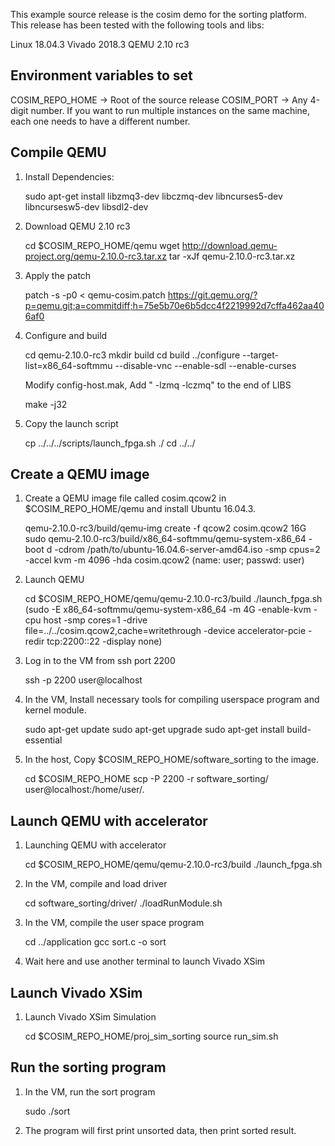 This example source release is the cosim demo for the sorting platform.
This release has been tested with the following tools and libs:

Linux 18.04.3
Vivado 2018.3
QEMU 2.10 rc3



Environment variables to set
----------------------------
COSIM_REPO_HOME -> Root of the source release
COSIM_PORT -> Any 4-digit number. If you want to run multiple instances on 
              the same machine, each one needs to have a different number.



Compile QEMU
----------------------------
1. Install Dependencies:

   sudo apt-get install libzmq3-dev libczmq-dev libncurses5-dev libncursesw5-dev libsdl2-dev

2. Download QEMU 2.10 rc3

    cd $COSIM_REPO_HOME/qemu
    wget http://download.qemu-project.org/qemu-2.10.0-rc3.tar.xz
    tar -xJf qemu-2.10.0-rc3.tar.xz

3. Apply the patch

    patch -s -p0 < qemu-cosim.patch
    https://git.qemu.org/?p=qemu.git;a=commitdiff;h=75e5b70e6b5dcc4f2219992d7cffa462aa406af0

4. Configure and build

    cd qemu-2.10.0-rc3
    mkdir build
    cd build
    ../configure --target-list=x86_64-softmmu --disable-vnc --enable-sdl --enable-curses

    Modify config-host.mak, Add " -lzmq -lczmq" to the end of LIBS

    make -j32

5. Copy the launch script

    cp ../../../scripts/launch_fpga.sh ./
    cd ../../



Create a QEMU image
----------------------------
1. Create a QEMU image file called cosim.qcow2 in $COSIM_REPO_HOME/qemu and install Ubuntu 16.04.3.

    qemu-2.10.0-rc3/build/qemu-img create -f qcow2 cosim.qcow2 16G
    sudo qemu-2.10.0-rc3/build/x86_64-softmmu/qemu-system-x86_64 -boot d -cdrom /path/to/ubuntu-16.04.6-server-amd64.iso -smp cpus=2 -accel kvm -m 4096 -hda cosim.qcow2
    (name: user; passwd: user)

2. Launch QEMU 

    cd $COSIM_REPO_HOME/qemu/qemu-2.10.0-rc3/build
    ./launch_fpga.sh
    (sudo -E x86_64-softmmu/qemu-system-x86_64 -m 4G -enable-kvm -cpu host -smp cores=1 -drive file=../../cosim.qcow2,cache=writethrough -device accelerator-pcie -redir tcp:2200::22 -display none)

3. Log in to the VM from ssh port 2200

    ssh -p 2200 user@localhost

3. In the VM, Install necessary tools for compiling userspace program and kernel module.

    sudo apt-get update
    sudo apt-get upgrade
    sudo apt-get install build-essential

4. In the host, Copy $COSIM_REPO_HOME/software_sorting to the image.

    cd $COSIM_REPO_HOME
    scp -P 2200 -r software_sorting/ user@localhost:/home/user/.


Launch QEMU with accelerator
----------------------------
1. Launching QEMU with accelerator

    cd $COSIM_REPO_HOME/qemu/qemu-2.10.0-rc3/build
    ./launch_fpga.sh

2. In the VM, compile and load driver

    cd software_sorting/driver/
    ./loadRunModule.sh

3. In the VM, compile the user space program

    cd ../application
    gcc sort.c -o sort

4. Wait here and use another terminal to launch Vivado XSim



Launch Vivado XSim
----------------------------
1. Launch Vivado XSim Simulation

    cd $COSIM_REPO_HOME/proj_sim_sorting
    source run_sim.sh



Run the sorting program
----------------------------

1. In the VM, run the sort program

    sudo ./sort

2. The program will first print unsorted data, then print sorted result.




